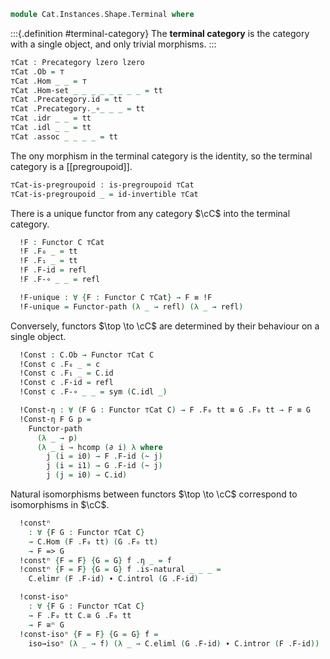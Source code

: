 <!--
```agda
open import 1Lab.Prelude

open import Cat.Functor.Naturality
open import Cat.Functor.Compose
open import Cat.Functor.Base
open import Cat.Groupoid
open import Cat.Morphism
open import Cat.Base

import Cat.Reasoning
```
-->

```agda
module Cat.Instances.Shape.Terminal where
```

<!--
```agda
open Precategory
```
-->

:::{.definition #terminal-category}
The **terminal category** is the category with a single object, and only
trivial morphisms.
:::

```agda
⊤Cat : Precategory lzero lzero
⊤Cat .Ob = ⊤
⊤Cat .Hom _ _ = ⊤
⊤Cat .Hom-set _ _ _ _ _ _ _ _ = tt
⊤Cat .Precategory.id = tt
⊤Cat .Precategory._∘_ _ _ = tt
⊤Cat .idr _ _ = tt
⊤Cat .idl _ _ = tt
⊤Cat .assoc _ _ _ _ = tt
```

The ony morphism in the terminal category is the identity, so the
terminal category is a [[pregroupoid]].

```agda
⊤Cat-is-pregroupoid : is-pregroupoid ⊤Cat
⊤Cat-is-pregroupoid _ = id-invertible ⊤Cat
```

<!--
```agda
module _ {o h} {C : Precategory o h} where
  private module C = Cat.Reasoning C
  open Functor
  open _=>_
```
-->

There is a unique functor from any category $\cC$ into the terminal
category.

```agda
  !F : Functor C ⊤Cat
  !F .F₀ _ = tt
  !F .F₁ _ = tt
  !F .F-id = refl
  !F .F-∘ _ _ = refl

  !F-unique : ∀ {F : Functor C ⊤Cat} → F ≡ !F
  !F-unique = Functor-path (λ _ → refl) (λ _ → refl)
```

Conversely, functors $\top \to \cC$ are determined by their behaviour
on a single object.

```agda
  !Const : C.Ob → Functor ⊤Cat C
  !Const c .F₀ _ = c
  !Const c .F₁ _ = C.id
  !Const c .F-id = refl
  !Const c .F-∘ _ _ = sym (C.idl _)

  !Const-η : ∀ (F G : Functor ⊤Cat C) → F .F₀ tt ≡ G .F₀ tt → F ≡ G
  !Const-η F G p =
    Functor-path
      (λ _ → p)
      (λ _ i → hcomp (∂ i) λ where
        j (i = i0) → F .F-id (~ j)
        j (i = i1) → G .F-id (~ j)
        j (j = i0) → C.id)
```

Natural isomorphisms between functors $\top \to \cC$
correspond to isomorphisms in $\cC$.

```agda
  !constⁿ
    : ∀ {F G : Functor ⊤Cat C}
    → C.Hom (F .F₀ tt) (G .F₀ tt)
    → F => G
  !constⁿ {F = F} {G = G} f .η _ = f
  !constⁿ {F = F} {G = G} f .is-natural _ _ _ =
    C.elimr (F .F-id) ∙ C.introl (G .F-id)

  !const-isoⁿ
    : ∀ {F G : Functor ⊤Cat C}
    → F .F₀ tt C.≅ G .F₀ tt
    → F ≅ⁿ G
  !const-isoⁿ {F = F} {G = G} f =
    iso→isoⁿ (λ _ → f) (λ _ → C.eliml (G .F-id) ∙ C.intror (F .F-id))
```
